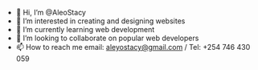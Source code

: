 - 👋 Hi, I’m @AleoStacy
- 👀 I’m interested in creating and designing websites
- 🌱 I’m currently learning web development 
- 💞️ I’m looking to collaborate on popular web developers
- 📫 How to reach me email: aleyostacy@gmail.com / Tel: +254 746 430 059

<!---
AleoStacy/AleoStacy is a ✨ special ✨ repository because its `My Website.md` (this file) appears on your GitHub profile.
You can click the Preview link to take a look at your changes.
--->
